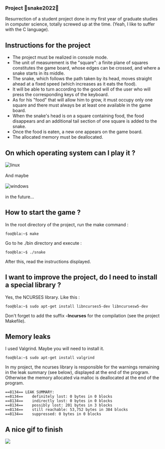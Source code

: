 ### Project 🐍**snake2022**🐍

Resurrection of a student project done in my first year of graduate studies in computer science, totally screwed up at the time.
(Yeah, I like to suffer with the C language).

## Instructions for the project
- The project must be realized in console mode.
- The unit of measurement is the "square": a finite plane of squares constitutes the game board, whose edges can be crossed, and where a snake starts in its middle.
- The snake, which follows the path taken by its head, moves straight ahead at a fixed speed (which increases as it eats the food).
- It will be able to turn according to the good will of the user who will press the corresponding keys of the keyboard.
- As for his "food" that will allow him to grow, it must occupy only one square and there must always be at least one available in the game board.
- When the snake's head is on a square containing food, the food disappears and an additional tail section of one square is added to the snake.
- Once the food is eaten, a new one appears on the game board.
- The allocated memory must be deallocated.

## On which operating system can I play it ?
<img align="left" alt="linux" src="https://img.shields.io/badge/Linux-FCC624?style=for-the-badge&logo=linux&logoColor=black"/>
<br><br/>
And maybe
<br><br/>
<img align="left" alt="windows" src="https://img.shields.io/badge/Windows-0078D6?style=for-the-badge&logo=windows&logoColor=white"/>
<br/><br/>
in the future...

## How to start the game ?
In the root directory of the project, run the make command :
```console
foo@bla:~$ make
```
Go to he ./bin directory and execute :
```console
foo@bla:~$ ./snake
```
After this, read the instructions displayed.

## I want to improve the project, do I need to install a special library ?
Yes, the NCURSES library. Like this :
```
foo@bla:~$ sudo apt-get install libncurses5-dev libncursesw5-dev
```
Don't forget to add the suffix **-lncurses** for the compilation (see the project Makefile).

## Memory leaks
I used Valgrind. Maybe you will need to install it.
```
foo@bla:~$ sudo apt-get install valgrind
```
In my project, the ncurses library is responsible for the warnings remaining in the leak summary (see below), displayed at the end of the program. Otherwise the memory allocated via malloc is deallocated at the end of the program.
```console
==8134== LEAK SUMMARY:
==8134==    definitely lost: 0 bytes in 0 blocks
==8134==    indirectly lost: 0 bytes in 0 blocks
==8134==    possibly lost: 201 bytes in 3 blocks
==8134==    still reachable: 53,752 bytes in 384 blocks
==8134==    suppressed: 0 bytes in 0 blocks
```

## A nice gif to finish
![](https://github.com/niikkos/snake2022/blob/main/doc/snake2022.gif)